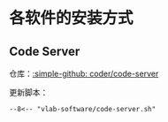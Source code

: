 # 各软件的安装方式

## Code Server

仓库：[:simple-github: coder/code-server](https://github.com/coder/code-server)

更新脚本：

```shell title="pv1:/root/vlab-software/code-server.sh"
--8<-- "vlab-software/code-server.sh"
```
